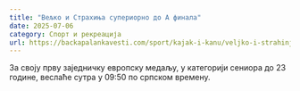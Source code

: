 ```yaml
---
title: "Вељко и Страхиња супериорно до А финала"
date: 2025-07-06
category: Спорт и рекреација
url: https://backapalankavesti.com/sport/kajak-i-kanu/veljko-i-strahinja-superiorno-do-a-finala/
---
```


За своју прву заједничку европску медаљу, у категорији сениора до 23 године, веслаће сутра у 09:50 по српском времену.
